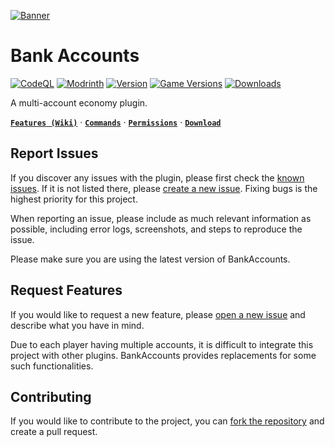 [![Banner](https://i.ibb.co/B338K1f/banner.png)](https://modrinth.com/plugin/Dc8RS2En/)

# Bank Accounts
[![CodeQL](https://github.com/cloudnode-pro/BankAccounts/actions/workflows/codeql.yml/badge.svg)](https://github.com/cloudnode-pro/BankAccounts/actions/workflows/codeql.yml)
[![Modrinth](https://img.shields.io/badge/Modrinth-%2326292f?logo=modrinth)](https://modrinth.com/plugin/Dc8RS2En/)
[![Version](https://img.shields.io/modrinth/v/Dc8RS2En)](https://modrinth.com/plugin/Dc8RS2En/)
[![Game Versions](https://img.shields.io/modrinth/game-versions/Dc8RS2En)](https://modrinth.com/plugin/Dc8RS2En/)
[![Downloads](https://img.shields.io/modrinth/dt/Dc8RS2En)](https://modrinth.com/plugin/Dc8RS2En/)

A multi-account economy plugin.

[**`Features (Wiki)`**](https://github.com/cloudnode-pro/BankAccounts/wiki)
&middot; [**`Commands`**](https://github.com/cloudnode-pro/BankAccounts/wiki/Commands)
&middot; [**`Permissions`**](https://github.com/cloudnode-pro/BankAccounts/wiki/Permissions)
&middot; [**`Download`**](https://modrinth.com/plugin/Dc8RS2En/version/latest)

## Report Issues
If you discover any issues with the plugin, please first check the [known issues](https://github.com/cloudnode-pro/BankAccounts/issues). If it is not listed there, please [create a new issue](https://github.com/cloudnode-pro/BankAccounts/issues/new). Fixing bugs is the highest priority for this project.

When reporting an issue, please include as much relevant information as possible, including error logs, screenshots, and steps to reproduce the issue.

Please make sure you are using the latest version of BankAccounts.

## Request Features
If you would like to request a new feature, please [open a new issue](https://github.com/cloudnode-pro/BankAccounts/issues/new) and describe what you have in mind.

Due to each player having multiple accounts, it is difficult to integrate this project with other plugins. BankAccounts provides replacements for some such functionalities.

## Contributing
If you would like to contribute to the project, you can [fork the repository](https://github.com/cloudnode-pro/BankAccounts/fork) and create a pull request.